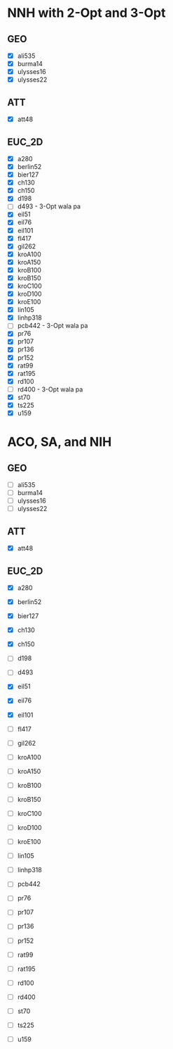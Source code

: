 # NNH with 2-Opt and 3-Opt

## GEO
- [x] ali535
- [x] burma14
- [x] ulysses16
- [x] ulysses22

## ATT
- [x] att48

## EUC_2D
- [x] a280
- [x] berlin52
- [x] bier127
- [x] ch130
- [x] ch150
- [x] d198
- [ ] d493 - 3-Opt wala pa
- [x] eil51
- [x] eil76
- [x] eil101
- [x] fl417
- [x] gil262
- [x] kroA100
- [x] kroA150
- [x] kroB100
- [x] kroB150
- [x] kroC100
- [x] kroD100
- [x] kroE100
- [x] lin105
- [x] linhp318
- [ ] pcb442 - 3-Opt wala pa
- [x] pr76
- [x] pr107
- [x] pr136
- [x] pr152
- [x] rat99
- [x] rat195
- [x] rd100
- [ ] rd400 - 3-Opt wala pa
- [x] st70
- [x] ts225
- [x] u159

# ACO, SA, and NIH

## GEO
- [ ] ali535
- [ ] burma14
- [ ] ulysses16
- [ ] ulysses22

## ATT
- [x] att48

## EUC_2D
- [x] a280
- [x] berlin52
- [x] bier127
- [x] ch130
- [x] ch150
- [ ] d198
- [ ] d493
- [x] eil51
- [x] eil76
- [x] eil101
- [ ] fl417
- [ ] gil262
- [ ] kroA100
- [ ] kroA150
- [ ] kroB100
- [ ] kroB150
- [ ] kroC100
- [ ] kroD100
- [ ] kroE100
- [ ] lin105
- [ ] linhp318
- [ ] pcb442
- [ ] pr76
- [ ] pr107
- [ ] pr136
- [ ] pr152
- [ ] rat99
- [ ] rat195
- [ ] rd100
- [ ] rd400
- [ ] st70
- [ ] ts225
- [ ] u159


